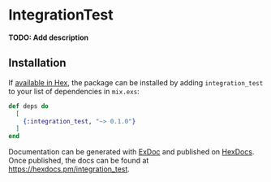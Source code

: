 # IntegrationTest

**TODO: Add description**

## Installation

If [available in Hex](https://hex.pm/docs/publish), the package can be installed
by adding `integration_test` to your list of dependencies in `mix.exs`:

```elixir
def deps do
  [
    {:integration_test, "~> 0.1.0"}
  ]
end
```

Documentation can be generated with [ExDoc](https://github.com/elixir-lang/ex_doc)
and published on [HexDocs](https://hexdocs.pm). Once published, the docs can
be found at <https://hexdocs.pm/integration_test>.

